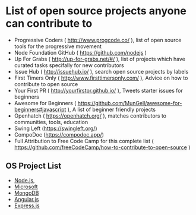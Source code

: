 # List of open source projects anyone can contribute to

- Progressive Coders ( http://www.progcode.co/ ), list of open source tools for the progressive movement
- Node Foundation GitHub ( https://github.com/nodejs )
- Up For Grabs ( http://up-for-grabs.net/#/ ), list of projects which have curated tasks specifally for new contributors
- Issue Hub ( http://issuehub.io/ ), search open source projects by labels
- First Timers Only ( http://www.firsttimersonly.com/ ), Advice on how to contribute to open source
- Your First PR ( http://yourfirstpr.github.io/ ), Tweets starter issues for beginners
- Awesome for Beginners ( https://github.com/MunGell/awesome-for-beginners#javascript ), A list of beginner friendly projects
- Openhatch ( https://openhatch.org/ ), matches contributors to communities, tools, education
- Swing Left (https://swingleft.org/)
- CompoDoc (https://compodoc.app/)
- Full Attribution to Free Code Camp for this complete list ( https://github.com/freeCodeCamp/how-to-contribute-to-open-source )

## OS Project List
- [Node.js](https://github.com/nodejs),
- [Microsoft](https://github.com/Microsoft)
- [MongoDB](https://github.com/mongodb/mongo)
- [Angular.js](https://github.com/angular/angular.js)
- [Express.js](https://github.com/expressjs/express)
